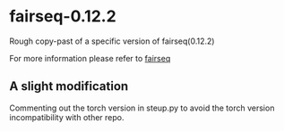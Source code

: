 # fairseq-0.12.2

Rough copy-past of a specific version of fairseq(0.12.2)

For more information please refer to [fairseq](https://github.com/facebookresearch/fairseq)

## A slight modification

Commenting out the torch version in steup.py to avoid the torch version incompatibility with other repo.

